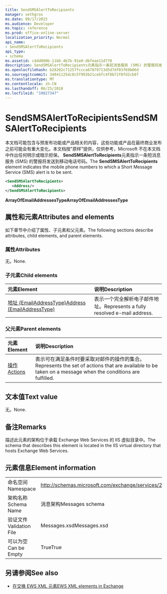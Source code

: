 ```yaml
---
title: SendSMSAlertToRecipients
manager: sethgros
ms.date: 09/17/2015
ms.audience: Developer
ms.topic: reference
ms.prod: office-online-server
localization_priority: Normal
api_name:
- SendSMSAlertToRecipients
api_type:
- schema
ms.assetid: c4dd000b-11b6-4b7b-91e0-dbfeae11d770
description: SendSMSAlertToRecipients元素指示一条短消息服务 (SMS) 的警报将发送到移动电话号码。
ms.openlocfilehash: b28202c71257fccca67879713d5d7df03f69b06d
ms.sourcegitcommit: 34041125dc8c5f993b21cebfc4f8b72f0fd2cb6f
ms.translationtype: MT
ms.contentlocale: zh-CN
ms.lasthandoff: 06/25/2018
ms.locfileid: "19827347"
---
```

# <a name="sendsmsalerttorecipients"></a><span data-ttu-id="ce04f-103">SendSMSAlertToRecipients</span><span class="sxs-lookup"><span data-stu-id="ce04f-103">SendSMSAlertToRecipients</span></span>

<span data-ttu-id="ce04f-104">本文档可能包含与预发布功能或产品相关的内容，这些功能或产品在最终商业发布之前可能会有重大变化。本文档按"原样"提供，仅供参考，Microsoft 不在本文档中作出任何明示或暗示担保。 **SendSMSAlertToRecipients**元素指示一条短消息服务 (SMS) 的警报将发送到移动电话号码。</span><span class="sxs-lookup"><span data-stu-id="ce04f-104">The **SendSMSAlertToRecipients** element indicates the mobile phone numbers to which a Short Message Service (SMS) alert is to be sent.</span></span> 
  
```XML
<SendSMSAlertToRecipients>
   <Address/>
</SendSMSAlertToRecipients>
```

 <span data-ttu-id="ce04f-105">**ArrayOfEmailAddressesType**</span><span class="sxs-lookup"><span data-stu-id="ce04f-105">**ArrayOfEmailAddressesType**</span></span>
## <a name="attributes-and-elements"></a><span data-ttu-id="ce04f-106">属性和元素</span><span class="sxs-lookup"><span data-stu-id="ce04f-106">Attributes and elements</span></span>

<span data-ttu-id="ce04f-107">如下章节中介绍了属性、子元素和父元素。</span><span class="sxs-lookup"><span data-stu-id="ce04f-107">The following sections describe attributes, child elements, and parent elements.</span></span>
  
### <a name="attributes"></a><span data-ttu-id="ce04f-108">属性</span><span class="sxs-lookup"><span data-stu-id="ce04f-108">Attributes</span></span>

<span data-ttu-id="ce04f-109">无。</span><span class="sxs-lookup"><span data-stu-id="ce04f-109">None.</span></span>
  
### <a name="child-elements"></a><span data-ttu-id="ce04f-110">子元素</span><span class="sxs-lookup"><span data-stu-id="ce04f-110">Child elements</span></span>

|<span data-ttu-id="ce04f-111">**元素**</span><span class="sxs-lookup"><span data-stu-id="ce04f-111">**Element**</span></span>|<span data-ttu-id="ce04f-112">**说明**</span><span class="sxs-lookup"><span data-stu-id="ce04f-112">**Description**</span></span>|
|:-----|:-----|
|[<span data-ttu-id="ce04f-113">地址 (EmailAddressType)</span><span class="sxs-lookup"><span data-stu-id="ce04f-113">Address (EmailAddressType)</span></span>](address-emailaddresstype.md) <br/> |<span data-ttu-id="ce04f-114">表示一个完全解析电子邮件地址。</span><span class="sxs-lookup"><span data-stu-id="ce04f-114">Represents a fully resolved e-mail address.</span></span>  <br/> |
   
### <a name="parent-elements"></a><span data-ttu-id="ce04f-115">父元素</span><span class="sxs-lookup"><span data-stu-id="ce04f-115">Parent elements</span></span>

|<span data-ttu-id="ce04f-116">**元素**</span><span class="sxs-lookup"><span data-stu-id="ce04f-116">**Element**</span></span>|<span data-ttu-id="ce04f-117">**说明**</span><span class="sxs-lookup"><span data-stu-id="ce04f-117">**Description**</span></span>|
|:-----|:-----|
|[<span data-ttu-id="ce04f-118">操作</span><span class="sxs-lookup"><span data-stu-id="ce04f-118">Actions</span></span>](actions.md) <br/> |<span data-ttu-id="ce04f-119">表示可在满足条件时要采取对邮件的操作的集合。</span><span class="sxs-lookup"><span data-stu-id="ce04f-119">Represents the set of actions that are available to be taken on a message when the conditions are fulfilled.</span></span>  <br/> |
   
## <a name="text-value"></a><span data-ttu-id="ce04f-120">文本值</span><span class="sxs-lookup"><span data-stu-id="ce04f-120">Text value</span></span>

<span data-ttu-id="ce04f-121">无。</span><span class="sxs-lookup"><span data-stu-id="ce04f-121">None.</span></span>
  
## <a name="remarks"></a><span data-ttu-id="ce04f-122">备注</span><span class="sxs-lookup"><span data-stu-id="ce04f-122">Remarks</span></span>

<span data-ttu-id="ce04f-123">描述此元素的架构位于承载 Exchange Web Services 的 IIS 虚拟目录中。</span><span class="sxs-lookup"><span data-stu-id="ce04f-123">The schema that describes this element is located in the IIS virtual directory that hosts Exchange Web Services.</span></span>
  
## <a name="element-information"></a><span data-ttu-id="ce04f-124">元素信息</span><span class="sxs-lookup"><span data-stu-id="ce04f-124">Element information</span></span>

|||
|:-----|:-----|
|<span data-ttu-id="ce04f-125">命名空间</span><span class="sxs-lookup"><span data-stu-id="ce04f-125">Namespace</span></span>  <br/> |http://schemas.microsoft.com/exchange/services/2006/messages  <br/> |
|<span data-ttu-id="ce04f-126">架构名称</span><span class="sxs-lookup"><span data-stu-id="ce04f-126">Schema Name</span></span>  <br/> |<span data-ttu-id="ce04f-127">消息架构</span><span class="sxs-lookup"><span data-stu-id="ce04f-127">Messages schema</span></span>  <br/> |
|<span data-ttu-id="ce04f-128">验证文件</span><span class="sxs-lookup"><span data-stu-id="ce04f-128">Validation File</span></span>  <br/> |<span data-ttu-id="ce04f-129">Messages.xsd</span><span class="sxs-lookup"><span data-stu-id="ce04f-129">Messages.xsd</span></span>  <br/> |
|<span data-ttu-id="ce04f-130">可以为空</span><span class="sxs-lookup"><span data-stu-id="ce04f-130">Can be Empty</span></span>  <br/> |<span data-ttu-id="ce04f-131">True</span><span class="sxs-lookup"><span data-stu-id="ce04f-131">True</span></span>  <br/> |
   
## <a name="see-also"></a><span data-ttu-id="ce04f-132">另请参阅</span><span class="sxs-lookup"><span data-stu-id="ce04f-132">See also</span></span>



- [<span data-ttu-id="ce04f-133">在交换 EWS XML 元素</span><span class="sxs-lookup"><span data-stu-id="ce04f-133">EWS XML elements in Exchange</span></span>](ews-xml-elements-in-exchange.md)

